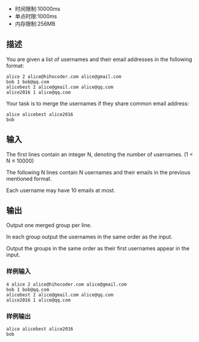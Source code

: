 - 时间限制:10000ms
- 单点时限:1000ms
- 内存限制:256MB

## 描述

You are given a list of usernames and their email addresses in the following format:

```
alice 2 alice@hihocoder.com alice@gmail.com
bob 1 bob@qq.com
alicebest 2 alice@gmail.com alice@qq.com
alice2016 1 alice@qq.com
```

Your task is to merge the usernames if they share common email address:

```
alice alicebest alice2016
bob
```

## 输入

The first lines contain an integer N, denoting the number of usernames. (1 < N ≤ 10000)

The following N lines contain N usernames and their emails in the previous mentioned format.

Each username may have 10 emails at most.

## 输出

Output one merged group per line.

In each group output the usernames in the same order as the input.

Output the groups in the same order as their first usernames appear in the input.

### 样例输入

```
4 alice 2 alice@hihocoder.com alice@gmail.com
bob 1 bob@qq.com
alicebest 2 alice@gmail.com alice@qq.com
alice2016 1 alice@qq.com
```

### 样例输出

```
alice alicebest alice2016
bob
```